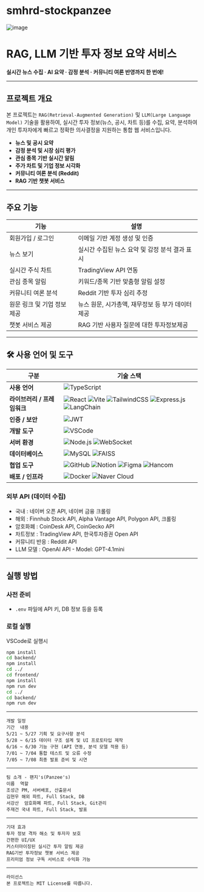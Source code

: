 # smhrd-stockpanzee

![image](https://github.com/user-attachments/assets/0c33dd71-d7a5-4d0b-8d5f-e70fc1c6aba3)



# RAG, LLM 기반 투자 정보 요약 서비스

 **실시간 뉴스 수집 · AI 요약 · 감정 분석 · 커뮤니티 여론 반영까지 한 번에!**

---

## 프로젝트 개요

본 프로젝트는 `RAG(Retrieval-Augmented Generation)` 및 `LLM(Large Language Model)` 기술을 활용하여,
실시간 투자 정보(뉴스, 공시, 차트 등)를 수집, 요약, 분석하여 개인 투자자에게 빠르고 정확한 의사결정을 지원하는 통합 웹 서비스입니다.

- **뉴스 및 공시 요약**
- **감정 분석 및 시장 심리 평가**
- **관심 종목 기반 실시간 알림**
- **주가 차트 및 기업 정보 시각화**
- **커뮤니티 여론 분석 (Reddit)**
- **RAG 기반 챗봇 서비스**

---

## 주요 기능

| 기능 | 설명 |
|------|------|
| 회원가입 / 로그인 | 이메일 기반 계정 생성 및 인증 |
| 뉴스 보기 | 실시간 수집된 뉴스 요약 및 감정 분석 결과 표시 |
| 실시간 주식 차트 | TradingView API 연동 |
| 관심 종목 알림 | 키워드/종목 기반 맞춤형 알림 설정 |
| 커뮤니티 여론 분석 | Reddit 기반 투자 심리 추정 |
| 원문 링크 및 기업 정보 제공 | 뉴스 원문, 시가총액, 재무정보 등 부가 데이터 제공 |
| 챗봇 서비스 제공 | RAG 기반 사용자 질문에 대한 투자정보제공 | 

---

## 🛠️ 사용 언어 및 도구

| 구분                   | 기술 스택                                                                                             |
|------------------------|--------------------------------------------------------------------------------------------------------|
| **사용 언어**            | ![TypeScript](https://img.shields.io/badge/TypeScript-3178C6?logo=typescript&logoColor=white)        |
| **라이브러리 / 프레임워크** | ![React](https://img.shields.io/badge/React-61DAFB?logo=react&logoColor=black) ![Vite](https://img.shields.io/badge/Vite-646CFF?logo=vite&logoColor=white) ![TailwindCSS](https://img.shields.io/badge/TailwindCSS-06B6D4?logo=tailwindcss&logoColor=white) ![Express.js](https://img.shields.io/badge/Express.js-000000?logo=express&logoColor=white) ![LangChain](https://img.shields.io/badge/LangChain-000000?style=flat) |
| **인증 / 보안**          | ![JWT](https://img.shields.io/badge/JWT-000000?logo=JSON%20web%20tokens&logoColor=white)             |
| **개발 도구**            | ![VSCode](https://img.shields.io/badge/VSCode-007ACC?logo=visual-studio-code&logoColor=white)       |
| **서버 환경**            | ![Node.js](https://img.shields.io/badge/Node.js-339933?logo=node.js&logoColor=white) ![WebSocket](https://img.shields.io/badge/WebSocket-010101?logo=websocket&logoColor=white) |
| **데이터베이스**         | ![MySQL](https://img.shields.io/badge/MySQL-4479A1?logo=mysql&logoColor=white) ![FAISS](https://img.shields.io/badge/FAISS-050505?logo=logoColor=white)                      |
| **협업 도구**            | ![GitHub](https://img.shields.io/badge/GitHub-181717?logo=github&logoColor=white) ![Notion](https://img.shields.io/badge/Notion-000000?logo=notion&logoColor=white) ![Figma](https://img.shields.io/badge/Figma-F24E1E?logo=figma&logoColor=white) ![Hancom](https://img.shields.io/badge/Hancom_Docs-0078D4?logo=microsoftword&logoColor=white) |
| **배포 / 인프라**        | ![Docker](https://img.shields.io/badge/Docker-2496ED?logo=docker&logoColor=white) ![Naver Cloud](https://img.shields.io/badge/Naver_Cloud_Platform-03C75A?logo=naver&logoColor=white) |




### 외부 API (데이터 수집)
- 국내 : 네이버 오픈 API, 네이버 금융 크롤링
- 해외 : Finnhub Stock API, Alpha Vantage API, Polygon API, 크롤링
- 암호화폐 : CoinDesk API, CoinGecko API
- 차트정보 : TradingView API, 한국투자증권 Open API
- 커뮤니티 반응 : Reddit API
- LLM 모델 : OpenAI API - Model: GPT-4.1mini

---

## 실행 방법

### 사전 준비
- `.env` 파일에 API 키, DB 정보 등을 등록

### 로컬 실행
VSCode로 실행시
```bash
npm install
cd backend/
npm install
cd ../
cd frontend/
npm install
npm run dev
cd ../
cd backend/
npm run dev
```
---
```
개발 일정
기간	내용
5/21 ~ 5/27	기획 및 요구사항 분석
5/28 ~ 6/15	데이터 구조 설계 및 UI 프로토타입 제작
6/16 ~ 6/30	기능 구현 (API 연동, 분석 모델 적용 등)
7/01 ~ 7/04	통합 테스트 및 오류 수정
7/05 ~ 7/08	최종 발표 준비 및 시연
```
---
```
팀 소개 - 팬지's(Panzee's)
이름	역할
조성근	PM, 서버배포, 산출문서
김현우	해외 파트, Full Stack, DB
서강산  암호화폐 파트, Full Stack, Git관리
주재건	국내 파트, Full Stack, 발표
```
---
```
기대 효과
투자 정보 격차 해소 및 투자자 보호
간편한 UI/UX
커스터마이징된 실시간 투자 알림 제공
RAG기반 투자정보 챗봇 서비스 제공
프리미엄 정보 구독 서비스로 수익화 가능
```
---
```
라이선스
본 프로젝트는 MIT License를 따릅니다.
```





